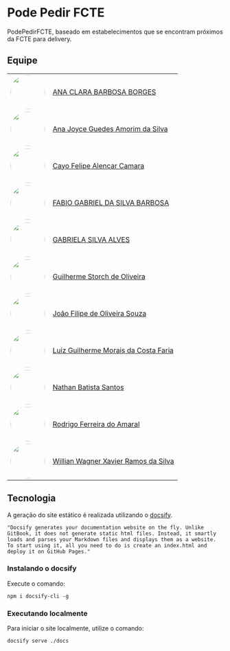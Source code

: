 # Pode Pedir FCTE

PodePedirFCTE, baseado em estabelecimentos que se encontram próximos da FCTE para delivery.

## Equipe

<center>
<table>
  <tr>
    <td style="padding-right: 10px; vertical-align: middle;">
      <a href="https://github.com/anabborges">
        <img style="border-radius: 50%;" src="https://avatars.githubusercontent.com/u/109738757?v=4" width="80px;"/>
      </a>
    </td>
    <td style="vertical-align: middle;">
      <a href="https://github.com/anabborges">ANA CLARA BARBOSA BORGES</a>
    </td>
  </tr>
  <tr>
    <td style="padding-right: 10px; vertical-align: middle;">
      <a href="https://github.com/anajoyceamorim">
        <img style="border-radius: 50%;" src="https://avatars.githubusercontent.com/u/106260288?v=4" width="80px;"/>
      </a>
    </td>
    <td style="vertical-align: middle;">
      <a href="https://github.com/anajoyceamorim">Ana Joyce Guedes Amorim da Silva</a>
    </td>
  </tr>
  <tr>
    <td style="padding-right: 10px; vertical-align: middle;">
      <a href="https://github.com/Cayoalencar">
        <img style="border-radius: 50%;" src="https://avatars.githubusercontent.com/u/114755918?v=4" width="80px;"/>
      </a>
    </td>
    <td style="vertical-align: middle;">
      <a href="https://github.com/Cayoalencar">Cayo Felipe Alencar Camara</a>
    </td>
  </tr>
  <tr>
    <td style="padding-right: 10px; vertical-align: middle;">
      <a href="https://github.com/fabinsz">
        <img style="border-radius: 50%;" src="https://avatars.githubusercontent.com/u/132784196?v=4" width="80px;"/>
      </a>
    </td>
    <td style="vertical-align: middle;">
      <a href="https://github.com/fabinsz">FABIO GABRIEL DA SILVA BARBOSA</a>
    </td>
  </tr>
  <tr>
    <td style="padding-right: 10px; vertical-align: middle;">
      <a href="https://github.com/gaubiela">
        <img style="border-radius: 50%;" src="https://avatars.githubusercontent.com/u/92053289?v=4" width="80px;"/>
      </a>
    </td>
    <td style="vertical-align: middle;">
      <a href="https://github.com/gaubiela">GABRIELA SILVA ALVES</a>
    </td>
  </tr>
  <tr>
    <td style="padding-right: 10px; vertical-align: middle;">
      <a href="https://github.com/storch7">
        <img style="border-radius: 50%;" src="https://avatars.githubusercontent.com/u/90935577?v=4" width="80px;"/>
      </a>
    </td>
    <td style="vertical-align: middle;">
      <a href="https://github.com/storch7">Guilherme Storch de Oliveira </a>
    </td>
  </tr>
  <tr>
    <td style="padding-right: 10px; vertical-align: middle;">
      <a href="https://github.com/Joao151104">
        <img style="border-radius: 50%;" src="https://avatars.githubusercontent.com/u/132922224?v=4" width="80px;"/>
      </a>
    </td>
    <td style="vertical-align: middle;">
      <a href="https://github.com/Joao151104">João Filipe de Oliveira Souza</a>
    </td>
  </tr>
  <tr>
    <td style="padding-right: 10px; vertical-align: middle;">
      <a href="https://github.com/luizfaria1989">
        <img style="border-radius: 50%;" src="https://avatars.githubusercontent.com/u/90045018?v=4" width="80px;"/>
      </a>
    </td>
    <td style="vertical-align: middle;">
      <a href="https://github.com/luizfaria1989">Luiz Guilherme Morais da Costa Faria</a>
    </td>
  </tr>
  <tr>
    <td style="padding-right: 10px; vertical-align: middle;">
      <a href="https://github.com/Nathan-bs">
        <img style="border-radius: 50%;" src="https://avatars.githubusercontent.com/u/143636158?v=4" width="80px;"/>
      </a>
    </td>
    <td style="vertical-align: middle;">
      <a href="https://github.com/Nathan-bs">Nathan Batista Santos</a>
    </td>
  </tr>
  <tr>
    <td style="padding-right: 10px; vertical-align: middle;">
      <a href="https://github.com/rodrigoFAmaral">
        <img style="border-radius: 50%;" src="https://avatars.githubusercontent.com/u/28201919?v=4" width="80px;"/>
      </a>
    </td>
    <td style="vertical-align: middle;">
      <a href="https://github.com/rodrigoFAmaral">Rodrigo Ferreira do Amaral</a>
    </td>
  </tr>
  <tr>
    <td style="padding-right: 10px; vertical-align: middle;">
      <a href="https://github.com/Wooo589">
        <img style="border-radius: 50%;" src="https://avatars.githubusercontent.com/u/75449306?v=4" width="80px;"/>
      </a>
    </td>
    <td style="vertical-align: middle;">
      <a href="https://github.com/Wooo589">Willian Wagner Xavier Ramos da Silva</a>
    </td>
  </tr>
</table>
</center>

## Tecnologia

A geração do site estático é realizada utilizando o [docsify](https://docsify.js.org/).

```shell
"Docsify generates your documentation website on the fly. Unlike GitBook, it does not generate static html files. Instead, it smartly loads and parses your Markdown files and displays them as a website. To start using it, all you need to do is create an index.html and deploy it on GitHub Pages."
```

### Instalando o docsify

Execute o comando:

```shell
npm i docsify-cli -g
```

### Executando localmente

Para iniciar o site localmente, utilize o comando:

```shell
docsify serve ./docs
```
